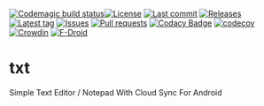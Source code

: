 [![Codemagic build status](https://api.codemagic.io/apps/5d2894bfa39dd73adaeec107/5d2894bfa39dd73adaeec106/status_badge.svg)](https://codemagic.io/apps/5d2894bfa39dd73adaeec107/5d2894bfa39dd73adaeec106/latest_build)[![License](https://img.shields.io/github/license/Crazy-Marvin/txt.svg?style=flat)](LICENSE.txt)
[![Last commit](https://img.shields.io/github/last-commit/Crazy-Marvin/txt.svg?style=flat)](https://github.com/Crazy-Marvin/txt/commits)
[![Releases](https://img.shields.io/github/downloads/Crazy-Marvin/txt/total.svg?style=flat)](https://github.com/Crazy-Marvin/txt/releases)
[![Latest tag](https://img.shields.io/github/tag/Crazy-Marvin/txt.svg?style=flat)](https://github.com/Crazy-Marvin/txt/tags)
[![Issues](https://img.shields.io/github/issues/Crazy-Marvin/txt.svg?style=flat)](https://github.com/Crazy-Marvin/txt/issues)
[![Pull requests](https://img.shields.io/github/issues-pr/Crazy-Marvin/txt.svg?style=flat)](https://github.com/Crazy-Marvin/txt/pulls)
[![Codacy Badge](https://api.codacy.com/project/badge/Grade/e6cf1c083cf146489628efcdd189a53d)](https://www.codacy.com/app/CrazyMarvin/txt?utm_source=github.com&amp;utm_medium=referral&amp;utm_content=Crazy-Marvin/txt&amp;utm_campaign=Badge_Grade)
[![codecov](https://codecov.io/gh/Crazy-Marvin/txt/branch/master/graph/badge.svg)](https://codecov.io/gh/Crazy-Marvin/txt)
[![Crowdin](https://d322cqt584bo4o.cloudfront.net/txtapp/localized.svg)](https://crowdin.com/project/txtapp)
[![F-Droid](https://img.shields.io/f-droid/v/xxxxxxxx.svg?style=flat)](https://f-droid.org/de/packages/xxxxxxxx/)

# txt

Simple Text Editor / Notepad With Cloud Sync For Android
